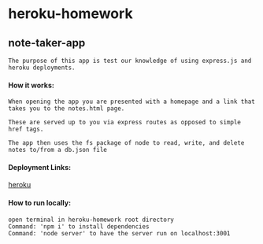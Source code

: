 # heroku-homework

## note-taker-app

```
The purpose of this app is test our knowledge of using express.js and heroku deployments.
```

#### How it works:

```
When opening the app you are presented with a homepage and a link that takes you to the notes.html page.

These are served up to you via express routes as opposed to simple href tags.

The app then uses the fs package of node to read, write, and delete notes to/from a db.json file
```

#### Deployment Links:

[heroku](https://pure-cove-66933.herokuapp.com/)

#### How to run locally:

```
open terminal in heroku-homework root directory
Command: 'npm i' to install dependencies
Command: 'node server' to have the server run on localhost:3001
```



